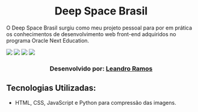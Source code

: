 <h1 align="center">Deep Space Brasil</h1>

O Deep Space Brasil surgiu como meu projeto pessoal para por em prática os conhecimentos de desenvolvimento web front-end adquiridos no programa Oracle Next Education.

<img src="assets/img/01.png"/>
<img src="assets/img/02.png"/>
<img src="assets/img/03.png"/>
<img src="assets/img/04.png"/>
  
<h3 align="center">Desenvolvido por:
    <a href="https://www.linkedin.com/in/lp-ramos/" target="_blank">Leandro Ramos</a>
</h3>

## Tecnologias Utilizadas:
- HTML, CSS, JavaScript e Python para compressão das imagens.